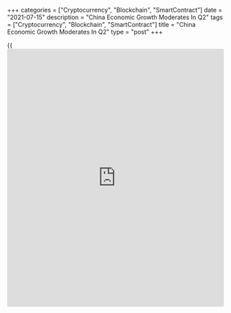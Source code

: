 +++
categories = ["Cryptocurrency", "Blockchain", "SmartContract"]
date = "2021-07-15"
description = "China Economic Growth Moderates In Q2"
tags = ["Cryptocurrency", "Blockchain", "SmartContract"]
title = "China Economic Growth Moderates In Q2"
type = "post"
+++

{{<iframe id="large-banner" src="https://www.bounty.group/#slide=25.0" width="100%" height="600" scrolling="no" style="border: 0px solid rgb(216, 221, 230); border-radius: 3px;">}}

China's economic growth moderated notably in the second quarter largely
due to the high base of comparison, official data revealed on Thursday.
Nonetheless, the pace of expansion remained strong underpinned by
consumer spending.

Gross domestic product grew 7.9 percent year-on-year in the second
quarter, the National Bureau of Statistics reported. Economists had
forecast the annual growth to ease sharply to 8.1 percent from a record
18.3 percent.

In the first half of 2021, the [economy][1] expanded 12.7 percent from
the same period last year. China aims to achieve above 6 percent
economic growth this year.

On a quarterly basis, GDP was up 1.3 percent, faster than the 0.6
percent growth logged in the first quarter.

Activity in China remained strong in the second quarter, Julian Evans-
Pritchard, an economist at Capital Economics, said. But with output
already above its pre-virus trend, the economy is struggling to gain
ground at its usual pace.

Headwinds to growth are likely to intensify during the second half of
the year, the economist noted. The upshot is that the sequential growth
is set to remain slow by historic standards over the next few quarters,
with headline annual growth likely to end the year below 5 percent.

In June, industrial output growth slowed to 8.3 percent from 8.8 percent
in May. Nonetheless, this was bigger than the economists' forecast of
7.8 percent.

Retail sales expanded by a more-than-expected 12.1 percent year-on-year
in June, following a 12.4 percent rise in May. Sales were forecast to
grow 11 percent.

The surveyed jobless rate held steady at 5.0 percent in June.

In the first half of the year, fixed asset investment grew 12.6 percent
from the same period last year. Economists had forecast investment to
gain 12.1 percent.

For comments and feedback [contact](https://www.playgroundfx.com/contact/): editorial@rtt[news](https://www.letsplayfx.com/blog/forex-news-website/).com

[Economic News][1]

 **What parts of the world are seeing the best (and worst) economic
performances lately? Click[here][2] to check out our [Econ Scorecard][2]
and find out! See up-to-the-moment [ranking](https://www.playgroundfx.com/blog/crypto-exchange-ranking/)s for the best and worst
performers in [GDP][3], [unemployment rate][4], [inflation][5] and much
more.**

   1. www.rtt[news](https://www.letsplayfx.com/blog/forex-news-website/).com/Content/EconomicNews.aspx
   2. www.rtt[news](https://www.letsplayfx.com/blog/forex-news-website/).com/economic-scorecard/world-rank/retail-sales/highest-performance.aspx
   3. www.rtt[news](https://www.letsplayfx.com/blog/forex-news-website/).com/economic-scorecard/world-rank/GDP/highest-performance.aspx
   4. www.rtt[news](https://www.letsplayfx.com/blog/forex-news-website/).com/economic-scorecard/world-rank/unemployment-rate/lowest-performance.aspx
   5. www.rtt[news](https://www.letsplayfx.com/blog/forex-news-website/).com/economic-scorecard/world-rank/CPI/highest-performance.aspx
